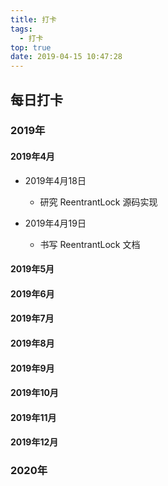 ```yaml
---
title: 打卡
tags:
  - 打卡
top: true
date: 2019-04-15 10:47:28
---
```



## 每日打卡 

### 2019年
#### 2019年4月 
- 2019年4月18日
  - 研究 ReentrantLock 源码实现 

- 2019年4月19日
  - 书写 ReentrantLock 文档



#### 2019年5月 

#### 2019年6月 
#### 2019年7月 

#### 2019年8月 

#### 2019年9月 

#### 2019年10月 

#### 2019年11月 

#### 2019年12月 


### 2020年